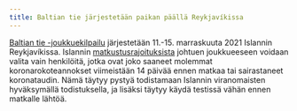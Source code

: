 ```yaml
---
title: Baltian tie järjestetään paikan päällä Reykjavíkissa
---
```


[Baltian tie -joukkuekilpailu](https://sites.google.com/view/balticway2021/home) järjestetään
11.-15. marraskuuta 2021 Islannin Reykjavíkissa. Islannin
[matkustusrajoituksista](https://www.covid.is/sub-categories/vaccination-and-antibodies)
johtuen joukkueeseen voidaan valita vain henkilöitä, jotka ovat joko saaneet molemmat
koronarokoteannokset viimeistään 14 päivää ennen matkaa tai sairastaneet koronataudin.
Nämä täytyy pystyä todistamaan Islannin viranomaisten hyväksymällä todistuksella, ja
lisäksi täytyy käydä testissä vähän ennen matkalle lähtöä.
